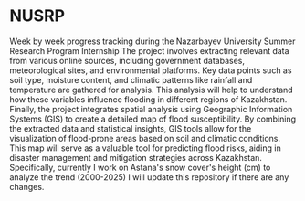 # NUSRP
Week by week progress tracking during the Nazarbayev University Summer Research Program Internship
The project involves extracting relevant data from various online sources, including government databases, meteorological sites, and environmental platforms. 
Key data points such as soil type, moisture content, and climatic patterns like rainfall and temperature are gathered for analysis. This analysis will help to understand how these variables influence flooding in different regions of Kazakhstan. 
Finally, the project integrates spatial analysis using Geographic Information Systems (GIS) to create a detailed map of flood susceptibility. 
By combining the extracted data and statistical insights, GIS tools allow for the visualization of flood-prone areas based on soil and climatic conditions. 
This map will serve as a valuable tool for predicting flood risks, aiding in disaster management and mitigation strategies across Kazakhstan.
Specifically, currently I work on Astana's snow cover's height (cm) to analyze the trend (2000-2025)
I will update this repository if there are any changes.
